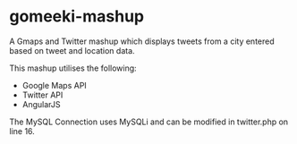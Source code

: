 gomeeki-mashup
==============

A Gmaps and Twitter mashup which displays tweets from a city entered based on tweet and location data.

This mashup utilises the following:

- Google Maps API
- Twitter API
- AngularJS

The MySQL Connection uses MySQLi and can be modified in twitter.php on line 16.